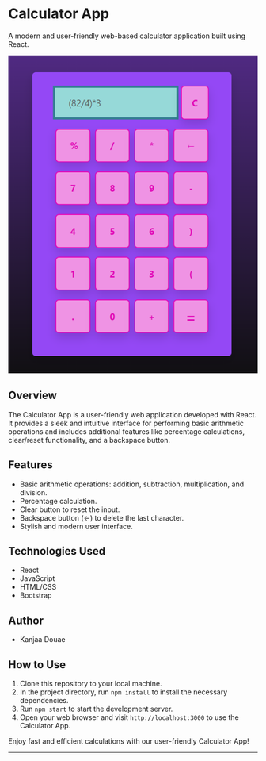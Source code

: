 # Calculator App

A modern and user-friendly web-based calculator application built using React.

![Calculator App Screenshot](screenshot.png)

## Overview

The Calculator App is a user-friendly web application developed with React. It provides a sleek and intuitive interface for performing basic arithmetic operations and includes additional features like percentage calculations, clear/reset functionality, and a backspace button.

## Features

- Basic arithmetic operations: addition, subtraction, multiplication, and division.
- Percentage calculation.
- Clear button to reset the input.
- Backspace button (←) to delete the last character.
- Stylish and modern user interface.

## Technologies Used

- React
- JavaScript
- HTML/CSS
- Bootstrap

## Author

- Kanjaa Douae

## How to Use

1. Clone this repository to your local machine.
2. In the project directory, run `npm install` to install the necessary dependencies.
3. Run `npm start` to start the development server.
4. Open your web browser and visit `http://localhost:3000` to use the Calculator App.

Enjoy fast and efficient calculations with our user-friendly Calculator App!

---

